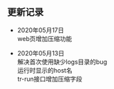 ## 更新记录

* 2020年05月17日  
    web页增加压缩功能  

* 2020年05月13日  
    解决首次使用缺少logs目录的bug  
    运行时显示的host名  
    tr-run接口增加压缩字段  

